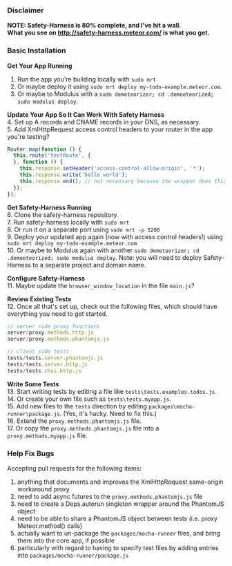 ### Disclaimer

**NOTE:  Safety-Harness is 80% complete, and I've hit a wall.  
What you see on http://safety-harness.meteor.com/ is what you get.**


### Basic Installation

**Get Your App Running**  
1. Run the app you're building locally with ``sudo mrt``  
2. Or maybe deploy it using ``sudo mrt deploy my-todo-example.meteor.com``.   
3. Or maybe to Modulus with a ``sudo demeteorizer; cd .demoeteorized; sudo modulus deploy``.  

**Update Your App So It Can Work With Safety Harness**  
4. Set up A records and CNAME records in your DNS, as necessary.  
5.  Add XmlHttpRequest access control headers to your router in the app you're testing?
````js
Router.map(function () {
  this.route('testRoute', {
  }, function () {
    this.response.setHeader('access-control-allow-origin', '*');
    this.response.write('hello world');
    this.response.end(); // not necessary because the wrapper does this
  });
});  
````

**Get Safety-Harness Running**  
6.  Clone the safety-harness repository.  
7.  Run safety-harness locally with ``sudo mrt``  
8.  Or run it on a separate port using ``sudo mrt -p 3200``  
9.  Deploy your updated app again (now with access control headers!) using ``sudo mrt deploy my-todo-example.meteor.com``  
10.  Or maybe to Modulus again with another ``sudo demeteorizer; cd .demoeteorized; sudo modulus deploy``. Note:  you will need to deploy Safety-Harness to a separate project and domain name.

**Configure Safety-Harness**  
11.  Maybe update the ``browser_window_location`` in the file ``main.js``?  


**Review Existing Tests**  
12.  Once all that's set up, check out the following files, which should have everything you need to get started.
````js
// server side proxy functions
server/proxy.methods.http.js
server/proxy.methods.phantomjs.js

// client side tests
tests/tests.server.phantomjs.js
tests/tests.server.http.js
tests/tests.chai.http.js
````

**Write Some Tests**  
13.  Start writing tests by editing a file like ``tests\tests.examples.todos.js``.  
14.  Or create your own file such as ``tests\tests.myapp.js``.  
15.  Add new files to the ``tests`` direction by editing ``packages\mocha-runner\package.js``.  (Yes, it's hacky.  Need to fix this.)  
16.  Extend the ``proxy.methods.phantomjs.js`` file.  
17.  Or copy the ``proxy.methods.phantomjs.js`` file into a ``proxy.methods.myapp.js`` file.  

### Help Fix Bugs

Accepting pull requests for the following items:

1. anything that documents and improves the XmlHttpRequest same-origin workaround proxy
2. need to add async futures to the ``proxy.methods.phantomjs.js`` file
3. need to create a Deps.autorun singleton wrapper around the PhantomJS object
4. need to be able to share a PhantomJS object between tests (i.e. proxy Meteor.method() calls)
5. actually want to un-package the ``packages/mocha-runner`` files, and bring them into the core app, if possible
6. particularly with regard to having to specify test files by adding entries into ``packages/mocha-runner/package.js`` 

